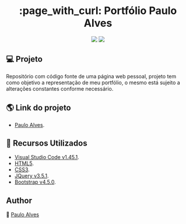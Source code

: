 <h1 align="center">:page_with_curl: Portfólio Paulo Alves</h1>

<p align="center">
<a href="https://getbootstrap.com/docs/4.5/getting-started/introduction/"><img src="https://img.shields.io/badge/bootstrap-v4.5.0-blueviolet"></a>
<a href="http://blog.jquery.com/2020/05/04/jquery-3-5-1-released-fixing-a-regression/"><img src="https://img.shields.io/badge/jquery-v3.5.1-blue"></a>
</p>

## :computer: Projeto
Repositório com código fonte de uma página web pessoal, projeto tem como objetivo a representação de meu portfólio, 
o mesmo está sujeito a alterações constantes conforme necessário.

## :earth_americas: Link do projeto
- [Paulo Alves](https://pauloalves8039.github.io/portfolio/).

## :wrench: Recursos Utilizados
- [Visual Studio Code v1.45.1](https://code.visualstudio.com/).
- [HTML5](https://www.w3schools.com/html/).
- [CSS3](https://www.w3schools.com/css/).
- [JQuery v3.5.1](http://blog.jquery.com/2020/05/04/jquery-3-5-1-released-fixing-a-regression/).
- [Bootstrap v4.5.0](https://getbootstrap.com/docs/4.5/getting-started/introduction/).

## Author
:boy: [Paulo Alves](https://github.com/PauloAlves8039)
